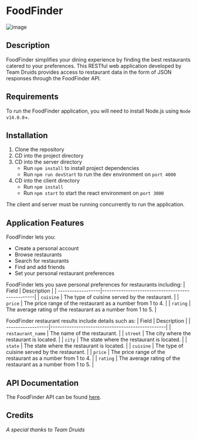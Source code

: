 # FoodFinder

![image](https://user-images.githubusercontent.com/47260573/124221499-bf193200-dab4-11eb-8992-db22ba3178f8.png)

## Description
FoodFinder simplifies your dining experience by finding the best restaurants catered to your preferences. This RESTful web application developed by Team Druids provides access to restaurant data in the form of JSON responses through the FoodFinder API.

## Requirements
To run the FoodFinder application, you will need to install Node.js using `Node v14.0.0`+.

## Installation
1. Clone the repository
2. CD into the project directory
3. CD into the server directory
   * Run `npm install` to install project dependencies
   * Run `npm run devStart`  to run the dev environment on `port 4000`
4. CD into the client directory
   * Run `npm install`
   * Run `npm start` to start the react environment on `port 3000`

The client and server must be running concurrently to run the application.

## Application Features
FoodFinder lets you:
* Create a personal account
* Browse restaurants
* Search for restaurants
* Find and add friends
* Set your personal restaurant preferences

FoodFinder lets you save personal preferences for restaurants including:
| Field             | Description                                     |
| ------------------|-------------------------------------------------|
| `cuisine`	        | The type of cuisine served by the restaurant. |
| `price`	          | The price range of the restaurant as a number from 1 to 4. |
| `rating`	        | The average rating of the restaurant as a number from 1 to 5. |

FoodFinder restaurant results include details such as:
| Field             | Description                                     |
| ------------------|-------------------------------------------------|
| `restaurant_name`	| The name of the restaurant. |
| `street`          | The city where the restaurant is located. |
| `city`	          | The state where the restaurant is located. |
| `state`           | The state where the restaurant is located. |
| `cuisine`	        | The type of cuisine served by the restaurant. |
| `price`	          | The price range of the restaurant as a number from 1 to 4. |
| `rating`	        | The average rating of the restaurant as a number from 1 to 5. |

## API Documentation
The FoodFinder API can be found [here](https://github.com/vsupapo/FoodFinderAPI/blob/main/README.md).

## Credits
*A special thanks to Team Druids*

